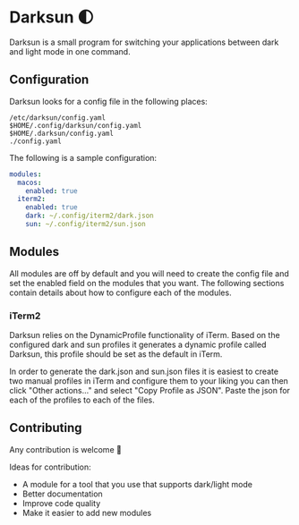 # Darksun 🌓

Darksun is a small program for switching your applications between dark and
light mode in one command.

## Configuration

Darksun looks for a config file in the following places:

```
/etc/darksun/config.yaml
$HOME/.config/darksun/config.yaml
$HOME/.darksun/config.yaml
./config.yaml
```

The following is a sample configuration:

```yaml
modules:
  macos:
    enabled: true
  iterm2:
    enabled: true
    dark: ~/.config/iterm2/dark.json
    sun: ~/.config/iterm2/sun.json
```

## Modules

All modules are off by default and you will need to create the config file and set the enabled field on the modules that you want. The following sections contain details about how to configure each of the modules.

### iTerm2

Darksun relies on the DynamicProfile functionality of iTerm. Based on the configured dark and sun profiles it generates a dynamic profile called Darksun, this profile should be set as the default in iTerm.

In order to generate the dark.json and sun.json files it is easiest to create two manual profiles in iTerm and configure them to your liking you can then click "Other actions..." and select "Copy Profile as JSON". Paste the json for each of the profiles to each of the files.

## Contributing

Any contribution is welcome 🙏

Ideas for contribution:
- A module for a tool that you use that supports dark/light mode
- Better documentation
- Improve code quality
- Make it easier to add new modules
